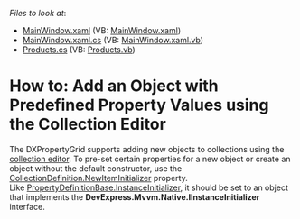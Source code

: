 <!-- default file list -->
*Files to look at*:

* [MainWindow.xaml](./CS/MainWindow.xaml) (VB: [MainWindow.xaml](./VB/MainWindow.xaml))
* [MainWindow.xaml.cs](./CS/MainWindow.xaml.cs) (VB: [MainWindow.xaml.vb](./VB/MainWindow.xaml.vb))
* [Products.cs](./CS/Products.cs) (VB: [Products.vb](./VB/Products.vb))
<!-- default file list end -->
# How to: Add an Object with Predefined Property Values using the Collection Editor


<p>The DXPropertyGrid supports adding new objects to collections using the <a href="https://documentation.devexpress.com/#WPF/CustomDocument15719">collection editor</a>. To pre-set certain properties for a new object or create an object without the default constructor, use the <a href="https://documentation.devexpress.com/#WPF/DevExpressXpfPropertyGridCollectionDefinition_NewItemInitializertopic">CollectionDefinition.NewItemInitializer</a> property. Like <a href="https://www.devexpress.com/Support/Center/p/T135069">PropertyDefinitionBase.InstanceInitializer</a>, it should be set to an object that implements the <strong>DevExpress.Mvvm.Native.IInstanceInitializer</strong> interface.</p>

<br/>



